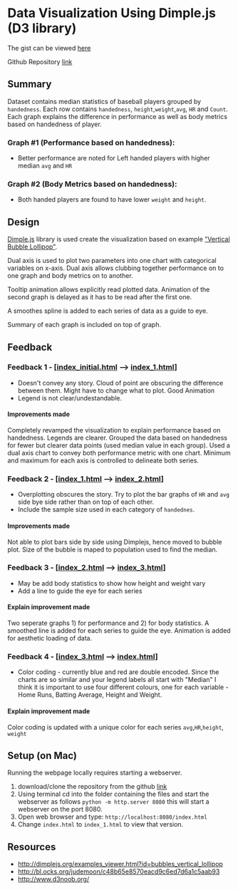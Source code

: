 # Data Visualization Using Dimple.js (D3 library)

The gist can be viewed [here](http://bl.ocks.org/bibinmjose/465959c52fbc7f9b5ff58b60f4d19fa6)

Github Repository [link](https://github.com/bibinmjose/baseball_d3)

## Summary

Dataset contains median statistics of baseball players grouped by `handedness`. Each row contains `handedness`, `height`,`weight`,`avg`, `HR` and `Count`. Each graph explains the difference in performance as well as body metrics based on handedness of player.

### Graph #1 (Performance based on handedness):
* Better performance are noted for Left handed players with higher median `avg` and `HR`

### Graph #2 (Body Metrics based on handedness):
* Both handed players are found to have lower `weight` and `height`.

## Design

[Dimple.js](http://dimplejs.org/) library is used create the visualization based on example ["Vertical Bubble Lollipop"](http://dimplejs.org/examples_viewer.html?id=bubbles_vertical_lollipop).

Dual axis is used to plot two parameters into one chart with categorical variables on x-axis. Dual axis allows clubbing together performance on to one graph and body metrics on to another.

Tooltip animation allows explicitly read plotted data. Animation of the second graph is delayed as it has to be read after the first one.

A smoothes spline is added to each series of data as a guide to eye.

Summary of each graph is included on top of graph.


## Feedback

### Feedback 1 - [[index\_initial.html](http://bl.ocks.org/bibinmjose/raw/d9db996f2c13e6ec5af92aed8c60e24b/) --> [index\_1.html](http://bl.ocks.org/bibinmjose/57898f960e99190f902ea7c774df2439#file-index-html)]
* Doesn't convey any story. Cloud of point are obscuring the difference between them.  Might have to change what to plot. Good Animation
* Legend is not clear/undestandable.
#### Improvements made
Completely revamped the visualization to explain performance based on handedness. Legends are clearer. Grouped the data based on handedness for fewer but clearer data points (used median value in each group). Used a dual axis chart to convey both performance metric with one chart. Minimum and maximum for each axis is controlled to delineate both series.

### Feedback 2 - [[index\_1.html](http://bl.ocks.org/bibinmjose/57898f960e99190f902ea7c774df2439#file-index-html) --> [index\_2.html](http://bl.ocks.org/bibinmjose/eef59f1fb00a05fb05b01c4db29d93ca)]
* Overplotting obscures the story. Try to plot the bar graphs of `HR` and `avg` side bye side rather than on top of each other.
* Include the sample size used in each category of `handednes`.
#### Improvements made
Not able to plot bars side by side using Dimplejs, hence moved to bubble plot. Size of the bubble is maped to population used to find the median.

### Feedback 3 - [[index\_2.html](http://bl.ocks.org/bibinmjose/eef59f1fb00a05fb05b01c4db29d93ca) --> [index\_3.html](http://bl.ocks.org/bibinmjose/raw/41871e73f032953fcba0bc18cbf4c912)]
* May be add body statistics to show how height and weight vary
* Add a line to guide the eye for each series 
#### Explain improvement made
Two seperate graphs 1) for performance and 2) for body statistics.
A smoothed line is added for each series to guide the eye.
Animation is added for aesthetic loading of data.

### Feedback 4 - [[index\_3.html](http://bl.ocks.org/bibinmjose/raw/41871e73f032953fcba0bc18cbf4c912) --> [index.html](http://bl.ocks.org/bibinmjose/465959c52fbc7f9b5ff58b60f4d19fa6)]
* Color coding - currently blue and red are double encoded. Since the charts are so similar and your legend labels all start with "Median" I think it is important to use four different colours, one for each variable - Home Runs, Batting Average, Height and Weight.
 
#### Explain improvement made
Color coding is updated with a unique color for each series `avg`,`HR`,`height`, `weight`

## Setup (on Mac)

Running the webpage locally requires starting a webserver. 

1. download/clone the repository from the github [link](https://github.com/bibinmjose/baseball_d3)
2. Using terminal cd into the folder containing the files and start the webserver as follows
		`python -m http.server 8080`
	this will start a webserver on the port 8080.
3. Open web browser and type:
		`http://localhost:8080/index.html`
4. Change `index.html` to `index_1.html` to view that version.

## Resources

* http://dimplejs.org/examples_viewer.html?id=bubbles_vertical_lollipop
* http://bl.ocks.org/judemoon/c48b65e8570eacd9c6ed7d6a1c5aab93
* http://www.d3noob.org/
